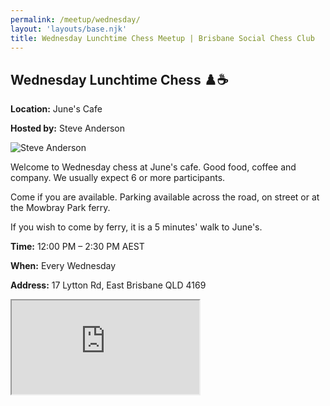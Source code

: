 ```yaml
---
permalink: /meetup/wednesday/
layout: 'layouts/base.njk'
title: Wednesday Lunchtime Chess Meetup | Brisbane Social Chess Club
---
```


<section class="px-4 max-w-3xl">
  <h2 class="text-center text-xl md:text-2xl font-semibold text-indigo-200 mb-3">
    Wednesday Lunchtime Chess ♟️☕
  </h2>
  <p class="text-gray-200 text-sm"><strong>Location:</strong> June's Cafe</p>
  <p class="text-gray-200 text-sm"><strong>Hosted by:</strong> Steve Anderson</p>
  <div class="flex justify-center mt-2">
    <img
      src="https://avatars.githubusercontent.com/u/873384?s=400&v=4"
      alt="Steve Anderson"
      class="max-w-[150px] rounded-lg"
    />
  </div>
  <p class="text-sm leading-relaxed">
    Welcome to Wednesday chess at June's cafe. Good food, coffee and company. We usually expect 6 or more participants.
  </p>
  <p class="text-sm leading-relaxed">
    Come if you are available. Parking available across the road, on street or at the Mowbray Park ferry.
  </p>
  <p class="text-sm leading-relaxed">
    If you wish to come by ferry, it is a 5 minutes' walk to June's.
  </p>
  <p class="text-gray-200 text-sm"><strong>Time:</strong> 12:00 PM – 2:30 PM AEST</p>
  <p class="text-gray-200 text-sm"><strong>When:</strong> Every Wednesday</p>
  <p class="text-gray-200 text-sm"><strong>Address:</strong> 17 Lytton Rd, East Brisbane QLD 4169</p>
  <div class="mt-4">
    <iframe
      src="https://www.google.com/maps/embed?pb=!1m18!1m12!1m3!1d3203.225315652285!2d153.03946657513742!3d-27.479245017112326!2m3!1f0!2f0!3f0!3m2!1i1024!2i768!4f13.1!3m3!1m2!1s0x6b915a3b59f28e61%3A0xb9be63c14d00d8fd!2sJune&#39;s%20Cafe%20Campos!5e1!3m2!1sen!2snp!4v1757263893081!5m2!1sen!2snp"
      class="w-full h-64 rounded-lg border-0"
      allowfullscreen=""
      loading="lazy"
      referrerpolicy="no-referrer-when-downgrade"
    ></iframe>
  </div>
</section>
